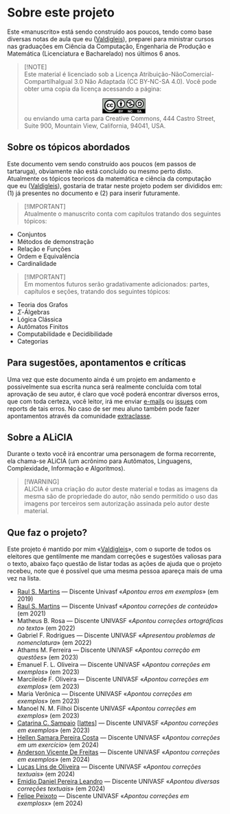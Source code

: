 # Sobre este projeto

Este «manuscrito» está sendo construído aos poucos, tendo como base diversas notas de aula que eu ([Valdigleis](https://www.valdigleis.site)), preparei para ministrar cursos nas graduações em Ciência da Computação, Engenharia de Produção e Matemática (Licenciatura e Bacharelado) nos últimos 6 anos.

> [!NOTE]\
> Este material é licenciado sob a Licença Atribuição-NãoComercial-CompartilhaIgual 3.0 Não Adaptada (CC BY-NC-SA 4.0). Você pode obter uma copia da licença acessando a página:
><div style="text-align: center;">
><img src="fig/license.png" alt="Texto alternativo" width="100"/>
></div>
> ou enviando uma carta para Creative Commons, 444 Castro Street, Suite 900, Mountain View, California, 94041, USA.

## Sobre os tópicos abordados

Este documento vem sendo construído aos poucos (em passos de tartaruga), obviamente não está concluído ou mesmo perto disto. Atualmente os tópicos teoricos da matemática e ciência da computação que eu ([Valdigleis](https://www.valdigleis.site)), gostaria de tratar neste projeto podem ser divididos em: (1) já presentes no documento e (2) para inserir futuramente.


> [!IMPORTANT]\
> Atualmente o manuscrito conta com capítulos tratando dos seguintes tópicos:

* Conjuntos
* Métodos de demonstração
* Relação e Funções
* Ordem e Equivalência
* Cardinalidade


> [!IMPORTANT]\
> Em momentos futuros serão gradativamente adicionados: partes, capítulos e seções, tratando dos seguintes tópicos:

* Teoria dos Grafos
* $\Sigma$-Álgebras
* Lógica Clássica
* Autômatos Finitos
* Computabilidade e Decidibilidade
* Categorias

## Para sugestões, apontamentos e críticas

Uma vez que este documento ainda é um projeto em andamento e possivelmente sua escrita nunca será realmente concluída com total aprovação de seu autor, é claro que você poderá encontrar diversos erros, que com toda certeza, você leitor, irá me enviar [e-mails](mailto:valdigleis.costa@univasf.edu.br) ou [issues](https://github.com/valdigleis/mcf/issues) com reports de tais erros. No caso de ser meu aluno também pode fazer apontamentos através da comunidade [extraclasse](https://www.valdigleis.site/extraclasse).

## Sobre a ALiCIA

Durante o texto você irá encontrar uma personagem de forma recorrente, ela chama-se ALiCIA (um acrônimo para Autômatos, Linguagens, Complexidade, Informação e Algoritmos). 

> [!WARNING]\
> ALiCIA é uma criação do autor deste material e todas as imagens da mesma são de propriedade do autor, não sendo permitido o uso das imagens por terceiros sem autorização assinada pelo autor deste material.

## Que faz o projeto?

Este projeto é mantido por mim «[Valdigleis](https://www.valdigleis.site)», com o suporte de todos os eleitores que gentilmente me mandam correções e sugestões valiosas para o texto, abaixo faço questão de listar todas as ações de ajuda que o projeto recebeu, note que é possível que uma mesma pessoa apareça mais de uma vez na lista.

- [Raul S. Martins](https://github.com/raulpy271) — Discente Univasf «*Apontou erros em exemplos*» (em 2019)
- [Raul S. Martins](https://github.com/raulpy271) — Discente Univasf «*Apontou correções de conteúdo*» (em 2021)
- Matheus B. Rosa — Discente UNIVASF «*Apontou correções ortográficas no texto*» (em 2022)
- Gabriel F. Rodrigues — Discente UNIVASF «*Apresentou problemas de nomenclatura*» (em 2022)
- Athams M. Ferreira — Discente UNIVASF «*Apontou correção em questões*» (em 2023)
- Emanuel F. L. Oliveira — Discente UNIVASF «*Apontou correções em exemplos*» (em 2023)
- Marcileide F. Oliveira — Discente UNIVASF «*Apontou correções em exemplos*» (em 2023)
- Maria Verônica — Discente UNIVASF «*Apontou correções em exemplos*» (em 2023)
- Manoel N. M. Filhoi Discente UNIVASF «*Apontou correções em exemplos*» (em 2023)
- [Catarina C. Sampaio](https://github.com/SamCatarina) [[lattes](http://lattes.cnpq.br/4818210117452848)] — Discente UNIVASF «*Apontou correções em exemplos*» (em 2023)
- [Hellen Samara Pereira Costa](https://github.com/mzhellen) — Discente UNIVASF «*Apontou correções em um exercício*» (em 2024)
- [Anderson Vicente De Freitas](https://github.com/4ndersu) — Discente UNIVASF «*Apontou correções em exemplos*» (em 2024)
- [Lucas Lins de Oliveira](https://github.com/LLucas46) — Discente UNIVASF «*Apontou correções textuais*» (em 2024)
- [Emidio Daniel Pereira Leandro](https://github.com/emidiodotcom) — Discente UNIVASF «*Apontou diversas correções textuais*» (em 2024)
- [Felipe Peixoto](https://github.com/JF532) — Discente UNIVASF «*Apontou correções em exemplos*x» (em 2024)

